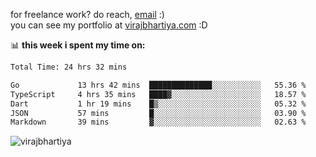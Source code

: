 for freelance work? do reach, [email](mailto:vlbhartiya@gmail.com) :)<br/>
you can see my portfolio at [virajbhartiya.com](https://virajbhartiya.com) :D

📊 **this week i spent my time on:**

<!--START_SECTION:waka-->

```txt
Total Time: 24 hrs 32 mins

Go             13 hrs 42 mins  ██████████████░░░░░░░░░░░   55.36 %
TypeScript     4 hrs 35 mins   ████▓░░░░░░░░░░░░░░░░░░░░   18.57 %
Dart           1 hr 19 mins    █▒░░░░░░░░░░░░░░░░░░░░░░░   05.32 %
JSON           57 mins         █░░░░░░░░░░░░░░░░░░░░░░░░   03.90 %
Markdown       39 mins         ▓░░░░░░░░░░░░░░░░░░░░░░░░   02.63 %
```

<!--END_SECTION:waka-->

<p align="left"> <img src="https://komarev.com/ghpvc/?username=virajbhartiya&color=blue" alt="virajbhartiya" /> </p>
